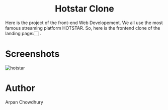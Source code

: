 
<h1 align="center"> Hotstar Clone </h1>

<p>Here is the project of the front-end Web Developement. We all use the most famous streaming platform HOTSTAR. So, here is the frontend clone of the landing page👆🏻 .</p>

# Screenshots
![hotstar](https://github.com/apu52/HotstarClone/assets/114172928/172d232d-a052-446d-bb7c-15396e918fa3)

# Author
Arpan Chowdhury





